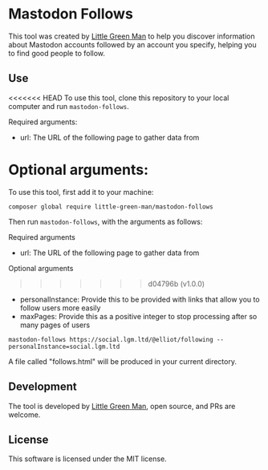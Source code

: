 # Mastodon Follows

This tool was created by [Little Green Man](https://lgm.ltd) to help you discover information about Mastodon accounts followed by an account you specify, helping you to find good people to follow.

## Use

<<<<<<< HEAD
To use this tool, clone this repository to your local computer and run `mastodon-follows`.

Required arguments:

-   url: The URL of the following page to gather data from

Optional arguments:
=======
To use this tool, first add it to your machine:

```
composer global require little-green-man/mastodon-follows
```

Then run `mastodon-follows`, with the arguments as follows:

Required arguments

-   url: The URL of the following page to gather data from

Optional arguments
>>>>>>> d04796b (v1.0.0)

-   personalInstance: Provide this to be provided with links that allow you to follow users more easily
-   maxPages: Provide this as a positive integer to stop processing after so many pages of users

```
mastodon-follows https://social.lgm.ltd/@elliot/following --personalInstance=social.lgm.ltd
```

A file called "follows.html" will be produced in your current directory.

## Development

The tool is developed by [Little Green Man](https://lgm.ltd), open source, and PRs are welcome.

## License

This software is licensed under the MIT license.
